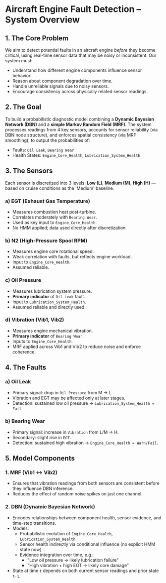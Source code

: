 
# Aircraft Engine Fault Detection – System Overview

## 1. The Core Problem

We aim to detect potential faults in an aircraft engine *before* they become critical, using real-time sensor data that may be noisy or inconsistent. Our system must:
- Understand how different engine components influence sensor behavior.
- Reason about component degradation over time.
- Handle unreliable signals due to noisy sensors.
- Encourage consistency across physically related sensor readings.

## 2. The Goal

To build a probabilistic diagnostic model combining a **Dynamic Bayesian Network (DBN)** and a **simple Markov Random Field (MRF)**. The system processes readings from 4 key sensors, accounts for sensor reliability (via DBN node structure), and enforces spatial consistency (via MRF smoothing), to output the probabilities of:
- Faults: `Oil Leak`, `Bearing Wear`
- Health States: `Engine_Core_Health`, `Lubrication_System_Health`

## 3. The Sensors

Each sensor is discretized into 3 levels: **Low (L)**, **Medium (M)**, **High (H)** — based on cruise conditions as the 'Medium' baseline.

### a) EGT (Exhaust Gas Temperature)
- Measures combustion heat post-turbine.
- Correlates moderately with `Bearing Wear`.
- Used as key input to `Engine_Core_Health`.
- No HMM applied; data used directly after discretization.

### b) N2 (High-Pressure Spool RPM)
- Measures engine core rotational speed.
- Weak correlation with faults, but reflects engine workload.
- Input to `Engine_Core_Health`.
- Assumed reliable.

### c) Oil Pressure
- Measures lubrication system pressure.
- **Primary indicator** of `Oil Leak` fault.
- Input to `Lubrication_System_Health`.
- Assumed reliable and directly used.

### d) Vibration (Vib1, Vib2)
- Measures engine mechanical vibration.
- **Primary indicator** of `Bearing Wear`.
- Inputs to `Engine_Core_Health`.
- MRF applied across Vib1 and Vib2 to reduce noise and enforce coherence.

## 4. The Faults

### a) Oil Leak
- Primary signal: drop in `Oil Pressure` from M → L.
- Vibration and EGT may be affected only at later stages.
- Detection: sustained low oil pressure → `Lubrication_System_Health = Fail`.

### b) Bearing Wear
- Primary signal: increase in `Vibration` from L/M → H.
- Secondary: slight rise in `EGT`.
- Detection: sustained high vibration → `Engine_Core_Health = Warn/Fail`.

## 5. Model Components

### 1. MRF (Vib1 ↔ Vib2)
- Ensures that vibration readings from both sensors are consistent before they influence DBN inference.
- Reduces the effect of random noise spikes on just one channel.

### 2. DBN (Dynamic Bayesian Network)
- Encodes relationships between component health, sensor evidence, and time-step transitions.
- Models:
  - Probabilistic evolution of `Engine_Core_Health`, `Lubrication_System_Health`
  - Sensor health indirectly via conditional influence (no explicit HMM state now)
  - Evidence integration over time, e.g.:
    - "Low oil pressure → likely lubrication failure"
    - "High vibration + high EGT → likely core damage"
- State at time `t` depends on both current sensor readings and prior state `t-1`.